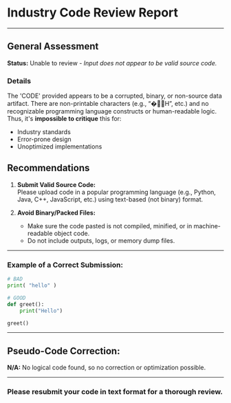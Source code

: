 # Industry Code Review Report

---

## General Assessment

**Status:** Unable to review - _Input does not appear to be valid source code._

### Details

The 'CODE' provided appears to be a corrupted, binary, or non-source data artifact. There are non-printable characters (e.g., “    �     H ”, etc.) and no recognizable programming language constructs or human-readable logic. Thus, it's **impossible to critique** this for:

- Industry standards
- Error-prone design
- Unoptimized implementations

## Recommendations

1. **Submit Valid Source Code:**  
   Please upload code in a popular programming language (e.g., Python, Java, C++, JavaScript, etc.) using text-based (not binary) format.

2. **Avoid Binary/Packed Files:**  
   - Make sure the code pasted is not compiled, minified, or in machine-readable object code.
   - Do not include outputs, logs, or memory dump files.

---

### Example of a Correct Submission:

```python
# BAD
print( "hello" )

# GOOD
def greet():
    print("Hello")

greet()
```

---

## Pseudo-Code Correction:  
**N/A:** No logical code found, so no correction or optimization possible.

---

### Please resubmit your code in text format for a thorough review.